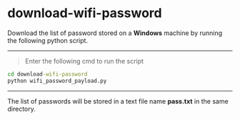 # download-wifi-password
Download the list of password stored on a **Windows** machine
by running the following python script.
***

>Enter the following cmd to run the script
```cmd
cd download-wifi-password
python wifi_password_payload.py
```
---
The list of passwords will be stored in a text file name **pass.txt** in the same directory.
